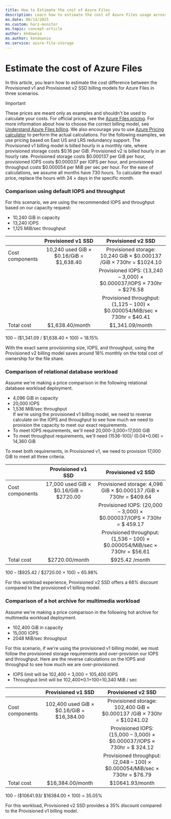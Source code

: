 ```yaml
---
title: How to Estimate the cost of Azure Files
description: Learn how to estimate the cost of Azure Files usage across different billing models.
ms.date: 08/14/2025
ms.custom: horz-monitor
ms.topic: concept-article
author: khdownie
ms.author: kendownie
ms.service: azure-file-storage
---
```


# Estimate the cost of Azure Files

In this article, you learn how to estimate the cost difference between the Provisioned v1 and Provisioned v2 SSD billing models for Azure Files in three scenarios.

> [!IMPORTANT]
> These prices are meant only as examples and shouldn't be used to calculate your costs. For official prices, see the [Azure Files pricing](https://azure.microsoft.com/pricing/details/storage/files/). For more information about how to choose the correct billing model, see [Understand Azure Files billing](understanding-billing.md). We also encourage you to use [Azure Pricing calculator](https://azure.microsoft.com/pricing/calculator/) to perform the actual calculations.
> For the following examples, we use pricing based on East US and LRS redundancy support. The Provisioned v1 billing model is billed hourly in a monthly rate, where provisioned storage costs $0.16 per GiB. Provisioned v2 is billed hourly in an hourly rate. Provisioned storage costs $0.000137 per GiB per hour, provisioned IOPS costs $0.000037 per IOPS per hour, and provisioned throughput costs $0.000054 per MiB per sec per hour. For the ease of calculations, we assume all months have 730 hours. To calculate the exact price, replace the hours with 24 × days in the specific month.

### Comparison using default IOPS and throughput

For this scenario, we are using the recommended IOPS and throughput based on our capacity request:

- 10,240 GiB in capacity
- 13,240 IOPS
- 1,125 MiB/sec throughput

|                 |           Provisioned v1 SSD            |                             Provisioned v2 SSD                             |
| --------------- | :-------------------------------------: | :------------------------------------------------------------------------: |
| Cost components | 10,240 used GiB × $0.16/GiB = $1,638.40 |    Provisioned storage: 10,240 GiB × $0.000137 /GiB × 730hr = $1024.10     |
|                 |                                         |   Provisioned IOPS: (13,240 – 3,000) × $0.000037/IOPS × 730hr = $276.58    |
|                 |                                         | Provisioned throughput: (1,125 – 100) × $0.000054/MiB/sec × 730hr = $40.41 |
| Total cost      |             $1,638.40/month             |                              $1,341.09/month                               |

100 – ($1,341.09 / $1,638.40 × 100) = 18.15%

With the exact same provisioning size, IOPS, and throughput, using the Provisioned v2 billing model saves around 18% monthly on the total cost of ownership for the file share.

### Comparison of relational database workload

Assume we're making a price comparison in the following relational database workload deployment.

- 4,096 GiB in capacity
- 20,000 IOPS
- 1,536 MiB/sec throughput  
  If we're using the provisioned v1 billing model, we need to reverse calculate on the IOPS and throughput to see how much we need to provision the capacity to meet our exact requirements.
- To meet IOPS requirements, we'll need 20,000-3,000=17,000 GiB
- To meet throughput requirements, we'll need (1536-100)/ (0.04+0.06) = 14,360 GiB

To meet both requirements, in Provisioned v1, we need to provision 17,000 GiB to meet all three criteria.

|                 |           Provisioned v1 SSD           |                             Provisioned v2 SSD                             |
| --------------- | :------------------------------------: | :------------------------------------------------------------------------: |
| Cost components | 17,000 used GiB × $0.16/GiB = $2720.00 |     Provisioned storage: 4,096 GiB × $0.000137 /GiB × 730hr = $409.64      |
|                 |                                        |   Provisioned IOPS: (20,000 – 3,000) × $0.000037/IOPS × 730hr = $ 459.17   |
|                 |                                        | Provisioned throughput: (1,536 – 100) × $0.000054/MiB/sec × 730hr = $56.61 |
| Total cost      |             $2720.00/month             |                               $925.42 /month                               |

100 – ($925.42 / $2720.00 × 100) = 65.98%

For this workload experience, Provisioned v2 SSD offers a 66% discount compared to the provisioned v1 billing model.

### Comparison of a hot archive for multimedia workload

Assume we're making a price comparison in the following hot archive for multimedia workload deployment.

- 102,400 GiB in capacity
- 15,000 IOPS
- 2048 MiB/sec throughput

For this scenario, if we're using the provisioned v1 billing model, we must follow the provisioned storage requirements and over-provision our IOPS and throughput. Here are the reverse calculations on the IOPS and throughput to see how much we are over-provisioned.

- IOPS limit will be 102,400 + 3,000 = 105,400 IOPS
- Throughput limit will be 102,400\*0.1+100=10,340 MiB / sec

|                 |            Provisioned v1 SSD             |                             Provisioned v2 SSD                             |
| --------------- | :---------------------------------------: | :------------------------------------------------------------------------: |
| Cost components | 102,400 used GiB × $0.16/GiB = $16,384.00 |   Provisioned storage: 102,400 GiB × $0.000137 /GiB × 730hr = $10241.02    |
|                 |                                           |   Provisioned IOPS: (15,000 – 3,000) × $0.000037/IOPS × 730hr = $ 324.12   |
|                 |                                           | Provisioned throughput: (2,048 – 100) × $0.000054/MiB/sec × 730hr = $76.79 |
| Total cost      |             $16,384.00/month              |                              $10641.93/month                               |

100 – ($10641.93/ $16384.00 × 100) = 35.05%

For this workload, Provisioned v2 SSD provides a 35% discount compared to the Provisioned v1 billing model.
